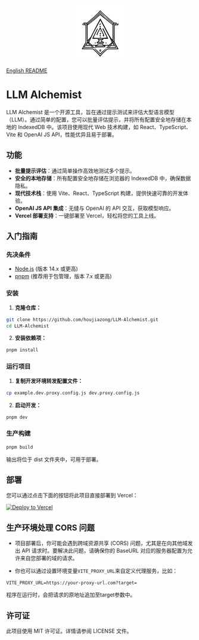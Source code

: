 <div align="center">
<img src="https://raw.githubusercontent.com/houjiazong/llm-alchemist/main/public/logo.svg" width="150" />
</div>

[English README](README.md)

# LLM Alchemist

LLM Alchemist 是一个开源工具，旨在通过提示测试来评估大型语言模型（LLM）。通过简单的配置，您可以批量评估提示，并将所有配置安全地存储在本地的 IndexedDB 中。该项目使用现代 Web 技术构建，如 React、TypeScript、Vite 和 OpenAI JS API，性能优异且易于部署。

## 功能

- **批量提示评估**：通过简单操作高效地测试多个提示。
- **安全的本地存储**：所有配置安全地存储在浏览器的 IndexedDB 中，确保数据隐私。
- **现代技术栈**：使用 Vite、React、TypeScript 构建，提供快速可靠的开发体验。
- **OpenAI JS API 集成**：无缝与 OpenAI 的 API 交互，获取模型响应。
- **Vercel 部署支持**：一键部署至 Vercel，轻松将您的工具上线。

## 入门指南

### 先决条件

- [Node.js](https://nodejs.org/) (版本 14.x 或更高)
- [pnpm](https://pnpm.io/) (推荐用于包管理，版本 7.x 或更高)

### 安装

1. **克隆仓库：**

```bash
git clone https://github.com/houjiazong/LLM-Alchemist.git
cd LLM-Alchemist
```

2. **安装依赖项：**

```bash
pnpm install
```

### 运行项目

1. **复制开发环境转发配置文件：**

```bash
cp example.dev.proxy.config.js dev.proxy.config.js
```

2. **启动开发：**

```bash
pnpm dev
```

### 生产构建

```bash
pnpm build
```

输出将位于 dist 文件夹中，可用于部署。

## 部署

您可以通过点击下面的按钮将此项目直接部署到 Vercel：

[![Deploy to Vercel](https://vercel.com/button)](https://vercel.com/new/clone?repository-url=https://github.com/houjiazong/llm-alchemist&project-name=llm-alchemist&repository-name=LLM-Alchemist)

## 生产环境处理 CORS 问题

- 项目部署后，你可能会遇到跨域资源共享 (CORS) 问题，尤其是在向其他域发出 API 请求时。要解决此问题，请确保你的 BaseURL 对应的服务器配置为允许来自您部署的域的请求。

- 你也可以通过设置环境变量`VITE_PROXY_URL`来自定义代理服务，比如：

```
VITE_PROXY_URL=https://your-proxy-url.com?target=
```

程序在运行时，会把请求的原地址追加至target参数中。

## 许可证

此项目使用 MIT 许可证。详情请参阅 LICENSE 文件。
